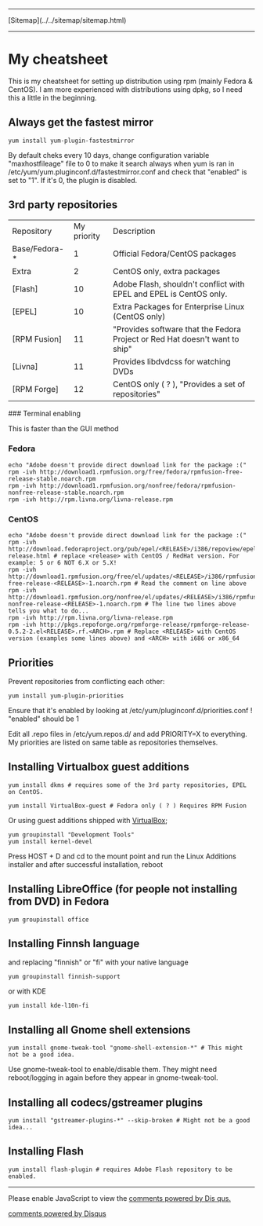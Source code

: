 <!DOCTYPE html>
<html>
<head>
<meta charset="UTF-8" />
<!-- <meta http-equiv="refresh" content="60" /> -->
<meta name="description" content="My cheatsheet for rpm based distributions, mainly CentOS/Fedora." />
<meta name="keywords" content="rpm,Linux,CentOS,Fedora" />
<meta name="author" content="Mika Suomalainen" />
<link rel="canonical" href="http://mkaysi.github.com/articles/cheatsheets/rpm.html">
<title>Cheatsheet for distributions using rpm</title>
<link rel="stylesheet" type="text/css" href="../../tyyli.css" />
</head>
<body>
<hr/>
[Sitemap](../../sitemap/sitemap.html)
<hr/>

# My cheatsheet

This is my cheatsheet for setting up distribution using rpm (mainly Fedora & CentOS). I am more experienced with distributions using dpkg, so I need this a little in the beginning.

## Always get the fastest mirror

```
yum install yum-plugin-fastestmirror
```

By default cheks every 10 days, change configuration variable "maxhostfileage" file to 0 to make it search always when yum is ran in /etc/yum/yum.pluginconf.d/fastestmirror.conf and check that "enabled" is set to "1". If it's 0, the plugin is disabled.

## 3rd party repositories

<table>
	<tr>
		<td>Repository</td>
		<td>My priority</td>
		<td>Description</td>
	</tr>
	<tr>
		<td>Base/Fedora-*</td>
		<td>1</td>
		<td>Official Fedora/CentOS packages</td>
	</tr>
	<tr>
		<td>Extra</td>
		<td>2</td>
		<td>CentOS only, extra packages</td>
	</tr>
	<tr>
		<td>[Flash]</td>
		<td>10</td>
		<td>Adobe Flash, shouldn't conflict with EPEL and EPEL is CentOS only.</td>
	</tr>
	<tr>
		<td>[EPEL]</td>
		<td>10</td>
		<td>Extra Packages for Enterprise Linux (CentOS only)</td>
	</tr>
	<tr>
		<td>[RPM Fusion]</td>
		<td>11</td>
		<td>"Provides software that the Fedora Project or Red Hat doesn't want to ship"</td>
	</tr>
	<tr>
		<td>[Livna]</td>
		<td>11</td>
		<td>Provides libdvdcss for watching DVDs</td>
	</tr>
	<tr>
		<td>[RPM Forge]</td>
		<td>12</td>
		<td>CentOS only ( ? ), "Provides a set of repositories"</td>
	</tr>

</table>
### Terminal enabling

This is faster than the GUI method

### Fedora

```
echo "Adobe doesn't provide direct download link for the package :("
rpm -ivh http://download1.rpmfusion.org/free/fedora/rpmfusion-free-release-stable.noarch.rpm
rpm -ivh http://download1.rpmfusion.org/nonfree/fedora/rpmfusion-nonfree-release-stable.noarch.rpm
rpm -ivh http://rpm.livna.org/livna-release.rpm
```

### CentOS

```
echo "Adobe doesn't provide direct download link for the package :("
rpm -ivh http://download.fedoraproject.org/pub/epel/<RELEASE>/i386/repoview/epel-release.html # replace <release> with CentOS / RedHat version. For example: 5 or 6 NOT 6.X or 5.X!
rpm -ivh http://download1.rpmfusion.org/free/el/updates/<RELEASE>/i386/rpmfusion-free-release-<RELEASE>-1.noarch.rpm # Read the comment on line above
rpm -ivh http://download1.rpmfusion.org/nonfree/el/updates/<RELEASE>/i386/rpmfusion-nonfree-release-<RELEASE>-1.noarch.rpm # The line two lines above tells you what to do...
rpm -ivh http://rpm.livna.org/livna-release.rpm
rpm -ivh http://pkgs.repoforge.org/rpmforge-release/rpmforge-release-0.5.2-2.el<RELEASE>.rf.<ARCH>.rpm # Replace <RELEASE> with CentOS version (examples some lines above) and <ARCH> with i686 or x86_64
```

## Priorities

Prevent repositories from conflicting each other:

```
yum install yum-plugin-priorities
```

Ensure that it's enabled by looking at /etc/yum/pluginconf.d/priorities.conf ! "enabled" should be 1

Edit all .repo files in /etc/yum.repos.d/ and add PRIORITY=X to everything. My priorities are listed on same table as repositories themselves.

## Installing Virtualbox guest additions

```
yum install dkms # requires some of the 3rd party repositories, EPEL on CentOS.
```

```
yum install VirtualBox-guest # Fedora only ( ? ) Requires RPM Fusion
```

Or using guest additions shipped with [VirtualBox];

```
yum groupinstall "Development Tools"
yum install kernel-devel
```

Press HOST + D and cd to the mount point and run the Linux Additions installer and after successful installation, reboot

## Installing LibreOffice (for people not installing from DVD) in Fedora

```
yum groupinstall office
```

## Installing Finnsh language

and replacing "finnish" or "fi" with your native language

```
yum groupinstall finnish-support
```

or with KDE

```
yum install kde-l10n-fi
```

## Installing all Gnome shell extensions

```
yum install gnome-tweak-tool "gnome-shell-extension-*" # This might not be a good idea.
```

Use gnome-tweak-tool to enable/disable them. They might need reboot/logging in again before they appear in gnome-tweak-tool.

## Installing all codecs/gstreamer plugins

```
yum install "gstreamer-plugins-*" --skip-broken # Might not be a good idea...
```

## Installing Flash

```
yum install flash-plugin # requires Adobe Flash repository to be enabled.
```

[Flash]:https://get.adobe.com/flashplayer/
[EPEL]:https://fedoraproject.org/wiki/EPEL#How_can_I_use_these_extra_packages.3F
[RPM Fusion]:http://rpmfusion.org/Configuration
[Livna]:http://rpm.livna.org/
[RPM Forge]:http://repoforge.org/use/
[VirtualBox]:https://www.virtualbox.org/

<!-- vim : set ft=html -->
<hr/>

<div id="disqus_thread"></div>
<script type="text/javascript">
/* * * CONFIGURATION VARIABLES: EDIT BEFORE PASTING INTO YOUR WEBPAGE * * */
var disqus_developer = 0; 
var disqus_url = 'http://mkaysi.github.com/articles/cheatsheets/rpm.html';
var disques_title = 'rpm cheatsheet';
var disqus_shortname = 'mkaysishomepage'; // required: replace example with your forum shortname
/* * * DON'T EDIT BELOW THIS LINE * * */
            (function() {
                var dsq = document.createElement('script'); dsq.type = 'text/javascript'; dsq.async = 
true;
                dsq.src = 'http://' + disqus_shortname + '.disqus.com/embed.js';
                (document.getElementsByTagName('head')[0] || document.getElementsByTagName('body')[0])
.appendChild(dsq);
            })();
        </script>
        <noscript>
Please enable JavaScript to view the <a href="http://disqus.com/?ref_noscript">comments powered by Dis
qus.</a>
</noscript>
        
<p><a href="http://disqus.com" class="dsq-brlink">comments powered by <span class="logo-disqus">Disqus
</span></a></p>
<!-- vim : set ft=html -->
</body>
</html>
